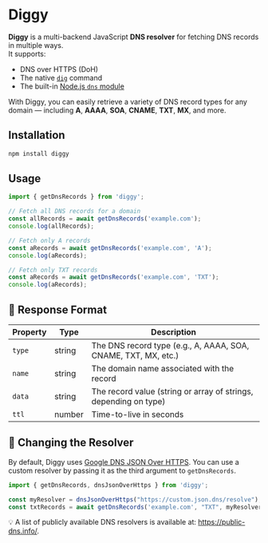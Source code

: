 # Diggy

**Diggy** is a multi-backend JavaScript **DNS resolver** for fetching DNS records in multiple ways.  
It supports:

- DNS over HTTPS (DoH)
- The native [`dig`](https://linux.die.net/man/1/dig) command
- The built-in [Node.js `dns` module](https://nodejs.org/api/dns.html)

With Diggy, you can easily retrieve a variety of DNS record types for any domain — including **A**, **AAAA**, **SOA**,
**CNAME**, **TXT**, **MX**, and more.

## Installation

```bash
npm install diggy
```

## Usage

```javascript
import { getDnsRecords } from 'diggy';

// Fetch all DNS records for a domain
const allRecords = await getDnsRecords('example.com');
console.log(allRecords);

// Fetch only A records
const aRecords = await getDnsRecords('example.com', 'A');
console.log(aRecords);

// Fetch only TXT records
const aRecords = await getDnsRecords('example.com', 'TXT');
console.log(aRecords);
```

## 📜 Response Format

| Property | Type   | Description                                                      |
|----------|--------|------------------------------------------------------------------|
| `type`   | string | The DNS record type (e.g., A, AAAA, SOA, CNAME, TXT, MX, etc.)   |
| `name`   | string | The domain name associated with the record                       |
| `data`   | string | The record value (string or array of strings, depending on type) |
| `ttl`    | number | Time-to-live in seconds                                          |

## 🔧 Changing the Resolver

By default, Diggy uses [Google DNS JSON Over HTTPS](https://dns.google/resolve?name=ozana.cz&type=A). You can use a
custom resolver by passing it as the third argument to `getDnsRecords`.

```javascript
import { getDnsRecords, dnsJsonOverHttps } from 'diggy';

const myResolver = dnsJsonOverHttps("https://custom.json.dns/resolve");
const txtRecords = await getDnsRecords('example.com', "TXT", myResolver);
```

💡 A list of publicly available DNS resolvers is available at: https://public-dns.info/.
